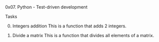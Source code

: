 0x07. Python - Test-driven development

Tasks

0. Integers addition
This is a function that adds 2 integers.

1. Divide a matrix
This is a function that divides all elements of a matrix.
